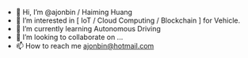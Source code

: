 - 👋 Hi, I’m @ajonbin / Haiming Huang
- 👀 I’m interested in [ IoT / Cloud Computing / Blockchain ] for Vehicle.
- 🌱 I’m currently learning Autonomous Driving
- 💞️ I’m looking to collaborate on ...
- 📫 How to reach me ajonbin@hotmail.com

<!---
ajonbin/ajonbin is a ✨ special ✨ repository because its `README.md` (this file) appears on your GitHub profile.
You can click the Preview link to take a look at your changes.
--->
